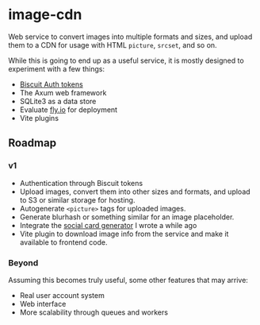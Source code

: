 # image-cdn

Web service to convert images into multiple formats and sizes, and upload them to a CDN for usage with HTML `picture`, `srcset`, and so on.

While this is going to end up as a useful service, it is mostly designed to experiment with a few things:

- [Biscuit Auth tokens](https://www.biscuitsec.org/)
- The Axum web framework
- SQLite3 as a data store
- Evaluate [fly.io](https://fly.io) for deployment
- Vite plugins

## Roadmap

### v1

- Authentication through Biscuit tokens
- Upload images, convert them into other sizes and formats, and upload to S3 or similar storage for hosting.
- Autogenerate `<picture>` tags for uploaded images.
- Generate blurhash or something similar for an image placeholder.
- Integrate the [social card generator](https://github.com/dimfeld/create-social-card) I wrote a while ago
- Vite plugin to download image info from the service and make it available to frontend code.

### Beyond

Assuming this becomes truly useful, some other features that may arrive:

- Real user account system
- Web interface
- More scalability through queues and workers
